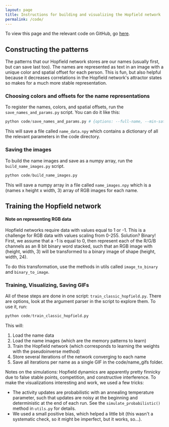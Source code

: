 ```yaml
---
layout: page
title: Instructions for building and visualizing the Hopfield network
permalink: /code/
---
```


To view this page and the relevant code on GitHub, go [here](https://github.com/MCN2024/MCN2024.github.io/tree/main/code).

## Constructing the patterns
The patterns that our Hopfield network stores are our names (usually first, but can save last too). The names are represented as text in an image with a unique color and spatial offset for each person. This is fun, but also helpful because it decreases correlations in the Hopfield network's attractor states so makes for a much more stable representation. 

### Choosing colors and offsets for the name representations
To register the names, colors, and spatial offsets, run the ``save_names_and_params.py`` script. You can do it like this:
```python
python code/save_names_and_params.py # {options: --full-name, --min-saturation, --horizontal/vertical-padding}
```

This will save a file called ``name_data.npy`` which contains a dictionary of all the relevant parameters in the code directory. 

### Saving the images
To build the name images and save as a numpy array, run the ``build_name_images.py`` script.
```python
python code/build_name_images.py
```

This will save a numpy array in a file called ``name_images.npy`` which is a (names x height x width, 3) array of RGB images for each name. 

## Training the Hopfield network
#### Note on representing RGB data
Hopfield networks require data with values equal to 1 or -1. This is a challenge for RGB data with values scaling from 0-255. Solution? Binary! First, we assume that a -1 is equal to 0, then represent each of the R/G/B channels as an 8 bit binary word stacked, such that an RGB image with (height, width, 3) will be transformed to a binary image of shape (height, width, 24). 

To do this transformation, use the methods in utils called ``image_to_binary`` and ``binary_to_image``. 

### Training, Visualizing, Saving GIFs
All of these steps are done in one script: ``train_classic_hopfield.py``. There are options, look at the argument parser in the script to explore them. To use it, run:
```python
python code/train_classic_hopfield.py
```

This will:
1. Load the name data
2. Load the name images (which are the memory patterns to learn)
3. Train the Hopfield network (which corresponds to learning the weights with the pseudoinverse method)
4. Store several iterations of the network converging to each name
5. Save all iterations per name as a single GIF in the code/name_gifs folder. 

Notes on the simulations:
Hopfield dynamics are apparently pretty finnicky due to false stable points, competition, and constructive interference. To make the visualizations interesting and work, we used a few tricks:
- The activity updates are probabilistic with an annealing temperature parameter, such that updates are noisy at the beginning and deterministic at the end of each run. See the ``simulate_probabilistic()`` method in ``utils.py`` for details.
- We used a small positive bias, which helped a little bit (this wasn't a systematic check, so it might be imperfect, but it works, so...).




